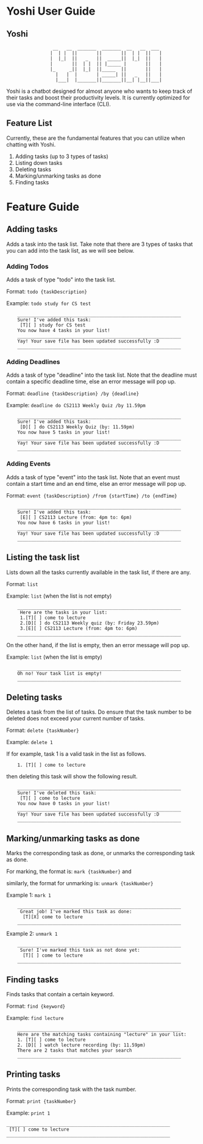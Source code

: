 # Yoshi User Guide
## Yoshi

```
                 __   __  _______  _______  __   __  ___ 
                |  | |  ||       ||       ||  | |  ||   |
                |  |_|  ||   _   ||  _____||  |_|  ||   |
                |       ||  | |  || |_____ |       ||   |
                |_     _||  |_|  ||_____  ||       ||   |
                  |   |  |       | _____| ||   _   ||   |
                  |___|  |_______||_______||__| |__||___|
```

Yoshi is a chatbot designed for almost anyone who wants to keep track of their tasks and boost their
productivity levels. It is currently optimized for use via the command-line interface (CLI).

## Feature List
Currently, these are the fundamental features that you can utilize when chatting with Yoshi.
1. Adding tasks (up to 3 types of tasks)
2. Listing down tasks
3. Deleting tasks
4. Marking/unmarking tasks as done
5. Finding tasks

# Feature Guide
## Adding tasks
Adds a task into the task list. Take note that there are 3 types of tasks that 
you can add into the task list, as we will see below.

### Adding Todos
Adds a task of type "todo" into the task list.

Format: `todo {taskDescription}`

Example: `todo study for CS test`
```angular2html
    ____________________________________________________________
    Sure! I've added this task:
     [T][ ] study for CS test
    You now have 4 tasks in your list!
    ____________________________________________________________
    Yay! Your save file has been updated successfully :D
    ____________________________________________________________
```

### Adding Deadlines
Adds a task of type "deadline" into the task list. Note that the deadline
must contain a specific deadline time, else an error message will pop up.

Format: `deadline {taskDescription} /by {deadline}`

Example: `deadline do CS2113 Weekly Quiz /by 11.59pm`
```
    ____________________________________________________________
    Sure! I've added this task:
     [D][ ] do CS2113 Weekly Quiz (by: 11.59pm)
    You now have 5 tasks in your list!
    ____________________________________________________________
    Yay! Your save file has been updated successfully :D
    ____________________________________________________________
```

### Adding Events
Adds a task of type "event" into the task list. Note that an event must contain a start time
and an end time, else an error message will pop up.

Format: `event {taskDescription} /from {startTime} /to {endTime}`
```angular2html
    ____________________________________________________________
    Sure! I've added this task:
     [E][ ] CS2113 Lecture (from: 4pm to: 6pm)
    You now have 6 tasks in your list!
    ____________________________________________________________
    Yay! Your save file has been updated successfully :D
    ____________________________________________________________
```

## Listing the task list
Lists down all the tasks currently available in the task list, if there are any.

Format: `list`

Example: `list` (when the list is not empty)
```    
    ____________________________________________________________
     Here are the tasks in your list:
     1.[T][ ] come to lecture
     2.[D][ ] do CS2113 Weekly quiz (by: Friday 23.59pm)
     3.[E][ ] CS2113 Lecture (from: 4pm to: 6pm)
    ____________________________________________________________
```
On the other hand, if the list is empty, then an error message will pop up.

Example: `list` (when the list is empty)
```angular2html
    ____________________________________________________________
    Oh no! Your task list is empty!
    ____________________________________________________________
```

## Deleting tasks 

Deletes a task from the list of tasks. Do ensure that the task number to be
deleted does not exceed your current number of tasks.

Format: `delete {taskNumber}`

Example: `delete 1`

If for example, task 1 is a valid task in the list as follows.
```angular2html
    1. [T][ ] come to lecture
```
then deleting this task will show the following result.

```
    ____________________________________________________________
    Sure! I've deleted this task:
     [T][ ] come to lecture
    You now have 0 tasks in your list!
    ____________________________________________________________
    Yay! Your save file has been updated successfully :D
    ____________________________________________________________
```



## Marking/unmarking tasks as done

Marks the corresponding task as done, or unmarks the corresponding task as done.

For marking, the format is: `mark {taskNumber}` and 

similarly, the format for unmarking is: `unmark {taskNumber}`

Example 1: `mark 1`
```angular2html
    ____________________________________________________________
     Great job! I've marked this task as done:
      [T][X] come to lecture
    ____________________________________________________________
```

Example 2: `unmark 1`
```angular2html
    ____________________________________________________________
     Sure! I've marked this task as not done yet:
      [T][ ] come to lecture
    ____________________________________________________________

```

## Finding tasks
Finds tasks that contain a certain keyword.

Format: `find {keyword}`

Example: `find lecture`
```angular2html
    ____________________________________________________________
    Here are the matching tasks containing "lecture" in your list:
    1. [T][ ] come to lecture
    2. [D][ ] watch lecture recording (by: 11.59pm)
    There are 2 tasks that matches your search
    ____________________________________________________________
```

## Printing tasks
Prints the corresponding task with the task number.

Format: `print {taskNumber}`

Example: `print 1`

```angular2html
____________________________________________________________
 [T][ ] come to lecture
____________________________________________________________
```
